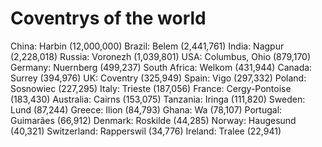 Coventrys of the world
=======================
China: Harbin (12,000,000)
Brazil: Belem (2,441,761)
India: Nagpur (2,228,018)
Russia: Voronezh (1,039,801)
USA: Columbus, Ohio (879,170)
Germany: Nuernberg (499,237)
South Africa: Welkom (431,944)
Canada: Surrey (394,976)
UK: Coventry (325,949)
Spain: Vigo (297,332)
Poland: Sosnowiec (227,295)
Italy: Trieste (187,056)
France: Cergy-Pontoise (183,430)
Australia: Cairns (153,075)
Tanzania: Iringa (111,820)
Sweden: Lund (87,244)
Greece: Ilion (84,793)
Ghana: Wa (78,107)
Portugal: Guimarães (66,912)
Denmark: Roskilde (44,285)
Norway: Haugesund (40,321)
Switzerland: Rapperswil (34,776)
Ireland: Tralee (22,941)